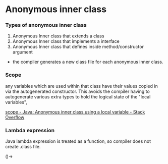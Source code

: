 # Anonymous inner class

### Types of anonymous inner class

1. Anonymous Inner class that extends a class
2. Anonymous Inner class that implements a interface
3. Anonymous Inner class that defines inside method/constructor argument

 - the compiler generates a new class file for each anonymous inner class.
 

### Scope

any variables which are used within that class have their values copied in via the autogenerated constructor. This avoids the compiler having to autogenerate various extra types to hold the logical state of the "local variables",

[scope - Java: Anonymous inner class using a local variable - Stack Overflow](https://stackoverflow.com/questions/3251018/java-anonymous-inner-class-using-a-local-variable)

### Lambda expression

Java lambda expression is treated as a function, so compiler does not create .class file.

()->
